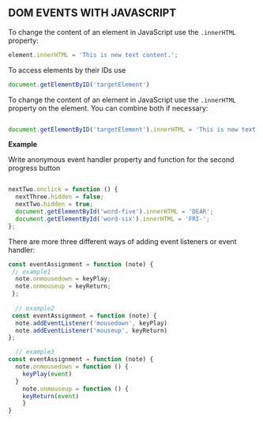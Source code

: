 ## DOM EVENTS WITH JAVASCRIPT

To change the content of an element in JavaScript use the `.innerHTML` property:

```javascript
element.innerHTML = 'This is new text content.';
```

To access elements by their IDs use
```javascript
document.getElementByID('targetElement')
```
To change the content of an element in JavaScript use the `.innerHTML` property on the element.
You can combine both if necessary:

```javascript

document.getElementByID('targetElement').innerHTML = 'This is new text content.';

```

**Example**

Write anonymous event handler property and function for the second progress button
```javascript

nextTwo.onclick = function () {
  nextThree.hidden = false;
  nextTwo.hidden = true;
  document.getElementById('word-five').innerHTML = 'DEAR';
  document.getElementById('word-six').innerHTML = 'FRI-';
};
```
There are more three different ways of adding event listeners or event handler:

```javascript
const eventAssignment = function (note) {
 // example1
  note.onmousedown = keyPlay;
  note.onmouseup = keyReturn;
 };
  
  // example2
 const eventAssignment = function (note) {
  note.addEventListener('mousedown', keyPlay)
  note.addEventListener('mouseup', keyReturn)
};

  // example3
const eventAssignment = function (note) {
  note.onmousedown = function () {
    keyPlay(event)
  }
    note.onmouseup = function () {
    keyReturn(event)
    }
}
```
